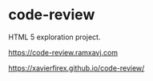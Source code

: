 # code-review
HTML 5 exploration project.


https://code-review.ramxavj.com

https://xavierfirex.github.io/code-review/

